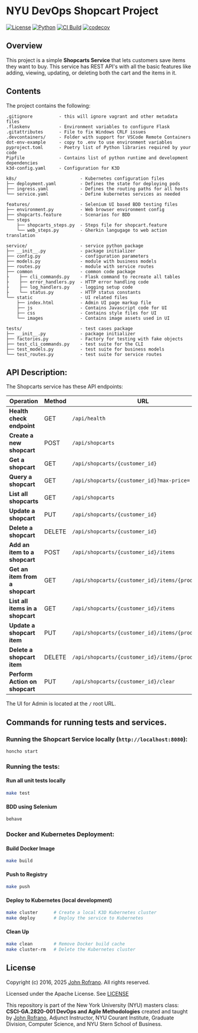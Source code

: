 # NYU DevOps Shopcart Project

[![License](https://img.shields.io/badge/License-Apache_2.0-blue.svg)](https://opensource.org/licenses/Apache-2.0)
[![Python](https://img.shields.io/badge/Language-Python-blue.svg)](https://python.org/)
[![CI Build](https://github.com/CSCI-GA-2820-SU25-001/shopcarts/actions/workflows/ci.yml/badge.svg)](https://github.com/CSCI-GA-2820-SU25-001/shopcarts/actions/workflows/ci.yml)
[![codecov](https://codecov.io/gh/CSCI-GA-2820-SU25-001/shopcarts/graph/badge.svg?token=FXUSYI35YL)](https://codecov.io/gh/CSCI-GA-2820-SU25-001/shopcarts)


## Overview

This project is a simple **Shopcarts Service** that lets customers save items they want to buy. This service has REST API's with all the basic features like adding, viewing, updating, or deleting both the cart and the items in it.


## Contents

The project contains the following:

```text
.gitignore          - this will ignore vagrant and other metadata files
.flaskenv           - Environment variables to configure Flask
.gitattributes      - File to fix Windows CRLF issues
.devcontainers/     - Folder with support for VSCode Remote Containers
dot-env-example     - copy to .env to use environment variables
pyproject.toml      - Poetry list of Python libraries required by your code
Pipfile             - Contains list of python runtime and development dependencies
k3d-config.yaml     - Configuration for K3D

k8s/                        - Kubernetes configuration files
├── deployment.yaml         - Defines the state for deploying pods
├── ingress.yaml            - Defines the routing paths for all hosts
└── service.yaml            - Define kubernetes services as needed

features/                   - Selenium UI based BDD testing files
├── environment.py          - Web browser environment config
├── shopcarts.feature       - Scenarios for BDD
└── steps
    ├── shopcarts_steps.py  - Steps file for shopcart.feature
    └── web_steps.py        - Gherkin langugage to web action translation

service/                    - service python package
├── __init__.py             - package initializer
├── config.py               - configuration parameters
├── models.py               - module with business models
├── routes.py               - module with service routes
├── common                  - common code package
├    ├── cli_commands.py    - Flask command to recreate all tables
├    ├── error_handlers.py  - HTTP error handling code
├    ├── log_handlers.py    - logging setup code
├    └── status.py          - HTTP status constants
└── static                  - UI related files
    ├── index.html          - Admin UI page markup file
    ├── js                  - Contains Javascript code for UI
    ├── css                 - Contains style files for UI
    └── images              - Contains image assets used in UI

tests/                      - test cases package
├── __init__.py             - package initializer
├── factories.py            - Factory for testing with fake objects
├── test_cli_commands.py    - test suite for the CLI
├── test_models.py          - test suite for business models
└── test_routes.py          - test suite for service routes
```

## API Description:

The Shopcarts service has these API endpoints:

| Operation                         | Method | URL                                               |
|-----------------------------------|--------|---------------------------------------------------|
| **Health check endpoint**         | GET    | `/api/health`                                     |
| **Create a new shopcart**         | POST   | `/api/shopcarts`                                  |
| **Get a shopcart**                | GET    | `/api/shopcarts/{customer_id}`                    |
| **Query a shopcart**              | GET    | `/api/shopcarts/{customer_id}?max-price=`         |
| **List all shopcarts**            | GET    | `/api/shopcarts`                                  |
| **Update a shopcart**             | PUT    | `/api/shopcarts/{customer_id}`                    |
| **Delete a shopcart**             | DELETE | `/api/shopcarts/{customer_id}`                    |
| **Add an item to a shopcart**     | POST   | `/api/shopcarts/{customer_id}/items`              |
| **Get an item from a shopcart**   | GET    | `/api/shopcarts/{customer_id}/items/{product_id}` |
| **List all items in a shopcart**  | GET    | `/api/shopcarts/{customer_id}/items`              |
| **Update a shopcart item**        | PUT    | `/api/shopcarts/{customer_id}/items/{product_id}` |
| **Delete a shopcart item**        | DELETE | `/api/shopcarts/{customer_id}/items/{product_id}` |
| **Perform Action on shopcart**    | PUT    | `/api/shopcarts/{customer_id}/clear`              |

The UI for Admin is located at the `/` root URL.


## Commands for running tests and services.

### Running the Shopcart Service locally (`http://localhost:8080`):

```bash
honcho start
```
### Running the tests:
#### Run all unit tests locally
```bash
make test
```
#### BDD using Selenium
```bash
behave
```

### Docker and Kubernetes Deployment:

#### Build Docker Image
```bash
make build
```

#### Push to Registry
```bash
make push
```

#### Deploy to Kubernetes (local development)
```bash
make cluster      # Create a local K3D Kubernetes cluster
make deploy       # Deploy the service to Kubernetes
```

#### Clean Up
```bash
make clean        # Remove Docker build cache
make cluster-rm   # Delete the Kubernetes cluster
```

## License

Copyright (c) 2016, 2025 [John Rofrano](https://www.linkedin.com/in/JohnRofrano/). All rights reserved.

Licensed under the Apache License. See [LICENSE](LICENSE)

This repository is part of the New York University (NYU) masters class: **CSCI-GA.2820-001 DevOps and Agile Methodologies** created and taught by [John Rofrano](https://cs.nyu.edu/~rofrano/), Adjunct Instructor, NYU Courant Institute, Graduate Division, Computer Science, and NYU Stern School of Business.
